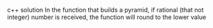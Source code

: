 c++ solution
In the function that builds a pyramid, if rational (that not integer) number is received, the function will round to the lower value
